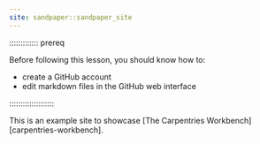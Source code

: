 ```yaml
---
site: sandpaper::sandpaper_site
---
```


::::::::::::: prereq

Before following this lesson, you should know how to:

- create a GitHub account
- edit markdown files in the GitHub web interface

::::::::::::::::::::

This is an example site to showcase [The Carpentries Workbench][carpentries-workbench]. 

